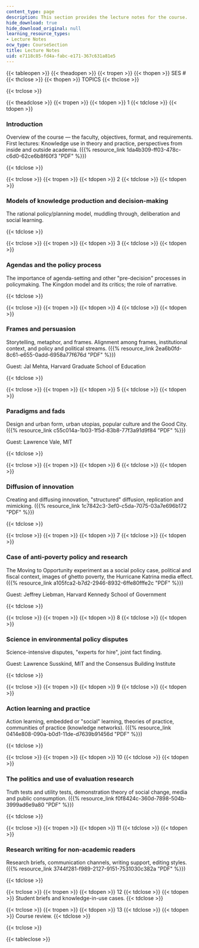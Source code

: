 ```yaml
---
content_type: page
description: This section provides the lecture notes for the course.
hide_download: true
hide_download_original: null
learning_resource_types:
- Lecture Notes
ocw_type: CourseSection
title: Lecture Notes
uid: e7118c85-fd4a-fabc-e171-367c631a81e5
---
```


{{< tableopen >}}
{{< theadopen >}}
{{< tropen >}}
{{< thopen >}}
SES #
{{< thclose >}}
{{< thopen >}}
TOPICS
{{< thclose >}}

{{< trclose >}}

{{< theadclose >}}
{{< tropen >}}
{{< tdopen >}}
1
{{< tdclose >}}
{{< tdopen >}}


### Introduction

Overview of the course — the faculty, objectives, format, and requirements. First lectures: Knowledge use in theory and practice, perspectives from inside and outside academia. ({{% resource_link 1da4b309-ff03-478c-c6d0-62ce6b8f60f3 "PDF" %}})


{{< tdclose >}}

{{< trclose >}}
{{< tropen >}}
{{< tdopen >}}
2
{{< tdclose >}}
{{< tdopen >}}


### Models of knowledge production and decision-making

The rational policy/planning model, muddling through, deliberation and social learning.


{{< tdclose >}}

{{< trclose >}}
{{< tropen >}}
{{< tdopen >}}
3
{{< tdclose >}}
{{< tdopen >}}


### Agendas and the policy process

The importance of agenda-setting and other "pre-decision" processes in policymaking. The Kingdon model and its critics; the role of narrative.


{{< tdclose >}}

{{< trclose >}}
{{< tropen >}}
{{< tdopen >}}
4
{{< tdclose >}}
{{< tdopen >}}


### Frames and persuasion

Storytelling, metaphor, and frames. Alignment among frames, institutional context, and policy and political streams. ({{% resource_link 2ea6b0fd-8c61-e655-0add-6958a77f676d "PDF" %}})

Guest: Jal Mehta, Harvard Graduate School of Education


{{< tdclose >}}

{{< trclose >}}
{{< tropen >}}
{{< tdopen >}}
5
{{< tdclose >}}
{{< tdopen >}}


### Paradigms and fads

Design and urban form, urban utopias, popular culture and the Good City. ({{% resource_link c55c014a-1b03-1f5d-83b8-77f3a91d9f84 "PDF" %}})

Guest: Lawrence Vale, MIT


{{< tdclose >}}

{{< trclose >}}
{{< tropen >}}
{{< tdopen >}}
6
{{< tdclose >}}
{{< tdopen >}}


### Diffusion of innovation

Creating and diffusing innovation, "structured" diffusion, replication and mimicking. ({{% resource_link 1c7842c3-3ef0-c5da-7075-03a7e696b172 "PDF" %}})


{{< tdclose >}}

{{< trclose >}}
{{< tropen >}}
{{< tdopen >}}
7
{{< tdclose >}}
{{< tdopen >}}


### Case of anti-poverty policy and research

The Moving to Opportunity experiment as a social policy case, political and fiscal context, images of ghetto poverty, the Hurricane Katrina media effect. ({{% resource_link a105fca2-b7d2-2946-8932-6ffe80fffe2c "PDF" %}})

Guest: Jeffrey Liebman, Harvard Kennedy School of Government


{{< tdclose >}}

{{< trclose >}}
{{< tropen >}}
{{< tdopen >}}
8
{{< tdclose >}}
{{< tdopen >}}


### Science in environmental policy disputes

Science-intensive disputes, "experts for hire", joint fact finding.

Guest: Lawrence Susskind, MIT and the Consensus Building Institute


{{< tdclose >}}

{{< trclose >}}
{{< tropen >}}
{{< tdopen >}}
9
{{< tdclose >}}
{{< tdopen >}}


### Action learning and practice

Action learning, embedded or "social" learning, theories of practice, communities of practice (knowledge networks). ({{% resource_link 0414e808-090a-b0d1-11de-d7639b91456d "PDF" %}})


{{< tdclose >}}

{{< trclose >}}
{{< tropen >}}
{{< tdopen >}}
10
{{< tdclose >}}
{{< tdopen >}}


### The politics and use of evaluation research

Truth tests and utility tests, demonstration theory of social change, media and public consumption. ({{% resource_link f0f8424c-360d-7898-504b-3999ad6e9a80 "PDF" %}})


{{< tdclose >}}

{{< trclose >}}
{{< tropen >}}
{{< tdopen >}}
11
{{< tdclose >}}
{{< tdopen >}}


### Research writing for non-academic readers

Research briefs, communication channels, writing support, editing styles. ({{% resource_link 3744f281-f989-2127-9151-7531030c382a "PDF" %}})


{{< tdclose >}}

{{< trclose >}}
{{< tropen >}}
{{< tdopen >}}
12
{{< tdclose >}}
{{< tdopen >}}
Student briefs and knowledge-in-use cases.
{{< tdclose >}}

{{< trclose >}}
{{< tropen >}}
{{< tdopen >}}
13
{{< tdclose >}}
{{< tdopen >}}
Course review.
{{< tdclose >}}

{{< trclose >}}

{{< tableclose >}}